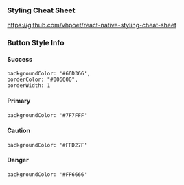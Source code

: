 ### Styling Cheat Sheet

https://github.com/vhpoet/react-native-styling-cheat-sheet

### Button Style Info 

#### Success
	backgroundColor: '#66D366',
	borderColor: "#006600",
	borderWidth: 1

#### Primary
	backgroundColor: '#7F7FFF'

#### Caution
	backgroundColor: '#FFD27F'

#### Danger
	backgroundColor: '#FF6666'


